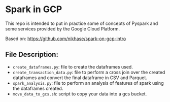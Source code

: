 # Spark in GCP

This repo is intended to put in practice some of concepts of Pyspark and some services provided by the Google Cloud Platform.

Based on: https://github.com/nikhase/spark-on-gcp-intro

## File Description:
- `create_dataframes.py`: file to create the dataframes used.
- `create_transaction_data.py`: file to perform a cross join over the created dataframes and convert the final dataframe in CSV and Parquet.
- `spark_analysis.py`: file to perform an analysis of features of spark using the dataframes created.   
- `move_data_to_gcs.sh`: script to copy your data into a gcs bucket. 
